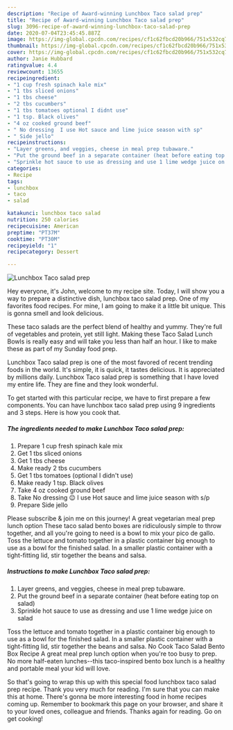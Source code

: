 ```yaml
---
description: "Recipe of Award-winning Lunchbox Taco salad prep"
title: "Recipe of Award-winning Lunchbox Taco salad prep"
slug: 3096-recipe-of-award-winning-lunchbox-taco-salad-prep
date: 2020-07-04T23:45:45.887Z
image: https://img-global.cpcdn.com/recipes/cf1c62fbcd20b966/751x532cq70/lunchbox-taco-salad-prep-recipe-main-photo.jpg
thumbnail: https://img-global.cpcdn.com/recipes/cf1c62fbcd20b966/751x532cq70/lunchbox-taco-salad-prep-recipe-main-photo.jpg
cover: https://img-global.cpcdn.com/recipes/cf1c62fbcd20b966/751x532cq70/lunchbox-taco-salad-prep-recipe-main-photo.jpg
author: Janie Hubbard
ratingvalue: 4.4
reviewcount: 13655
recipeingredient:
- "1 cup fresh spinach kale mix"
- "1 tbs sliced onions"
- "1 tbs cheese"
- "2 tbs cucumbers"
- "1 tbs tomatoes optional I didnt use"
- "1 tsp. Black olives"
- "4 oz cooked ground beef"
- " No dressing  I use Hot sauce and lime juice season with sp"
- " Side jello"
recipeinstructions:
- "Layer greens, and veggies, cheese in meal prep tubaware."
- "Put the ground beef in a separate container (heat before eating top on salad)"
- "Sprinkle hot sauce to use as dressing and use 1 lime wedge juice on salad"
categories:
- Recipe
tags:
- lunchbox
- taco
- salad

katakunci: lunchbox taco salad 
nutrition: 250 calories
recipecuisine: American
preptime: "PT37M"
cooktime: "PT30M"
recipeyield: "1"
recipecategory: Dessert

---
```



![Lunchbox Taco salad prep](https://img-global.cpcdn.com/recipes/cf1c62fbcd20b966/751x532cq70/lunchbox-taco-salad-prep-recipe-main-photo.jpg)

Hey everyone, it's John, welcome to my recipe site. Today, I will show you a way to prepare a distinctive dish, lunchbox taco salad prep. One of my favorites food recipes. For mine, I am going to make it a little bit unique. This is gonna smell and look delicious.

These taco salads are the perfect blend of healthy and yummy. They&#39;re full of vegetables and protein, yet still light. Making these Taco Salad Lunch Bowls is really easy and will take you less than half an hour. I like to make these as part of my Sunday food prep.

Lunchbox Taco salad prep is one of the most favored of recent trending foods in the world. It's simple, it is quick, it tastes delicious. It is appreciated by millions daily. Lunchbox Taco salad prep is something that I have loved my entire life. They are fine and they look wonderful.


To get started with this particular recipe, we have to first prepare a few components. You can have lunchbox taco salad prep using 9 ingredients and 3 steps. Here is how you cook that.

<!--inarticleads1-->

##### The ingredients needed to make Lunchbox Taco salad prep:

1. Prepare 1 cup fresh spinach kale mix
1. Get 1 tbs sliced onions
1. Get 1 tbs cheese
1. Make ready 2 tbs cucumbers
1. Get 1 tbs tomatoes (optional I didn&#39;t use)
1. Make ready 1 tsp. Black olives
1. Take 4 oz cooked ground beef
1. Take  No dressing 😉 I use Hot sauce and lime juice season with s/p
1. Prepare  Side jello


Please subscribe &amp; join me on this journey! A great vegetarian meal prep lunch option These taco salad bento boxes are ridiculously simple to throw together, and all you&#39;re going to need is a bowl to mix your pico de gallo. Toss the lettuce and tomato together in a plastic container big enough to use as a bowl for the finished salad. In a smaller plastic container with a tight-fitting lid, stir together the beans and salsa. 

<!--inarticleads2-->

##### Instructions to make Lunchbox Taco salad prep:

1. Layer greens, and veggies, cheese in meal prep tubaware.
1. Put the ground beef in a separate container (heat before eating top on salad)
1. Sprinkle hot sauce to use as dressing and use 1 lime wedge juice on salad


Toss the lettuce and tomato together in a plastic container big enough to use as a bowl for the finished salad. In a smaller plastic container with a tight-fitting lid, stir together the beans and salsa. No Cook Taco Salad Bento Box Recipe A great meal prep lunch option when you&#39;re too busy to prep. No more half-eaten lunches--this taco-inspired bento box lunch is a healthy and portable meal your kid will love. 

So that's going to wrap this up with this special food lunchbox taco salad prep recipe. Thank you very much for reading. I'm sure that you can make this at home. There's gonna be more interesting food in home recipes coming up. Remember to bookmark this page on your browser, and share it to your loved ones, colleague and friends. Thanks again for reading. Go on get cooking!
